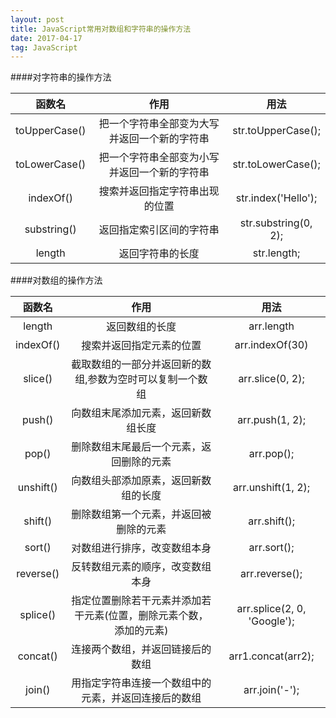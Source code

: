 ```yaml
---
layout: post
title: JavaScript常用对数组和字符串的操作方法
date: 2017-04-17
tag: JavaScript
---
```


####对字符串的操作方法

|函数名|作用|用法|
|:---:|:---:|:---:|
|toUpperCase()|把一个字符串全部变为大写并返回一个新的字符串|str.toUpperCase();|
|toLowerCase()|把一个字符串全部变为小写并返回一个新的字符串|str.toLowerCase();|
|indexOf()|搜索并返回指定字符串出现的位置|str.index('Hello');|
|substring()|返回指定索引区间的字符串|str.substring(0, 2);|
|length|返回字符串的长度|str.length;|

####对数组的操作方法

|函数名|作用|用法|
|:---:|:---:|:---:|
|length|返回数组的长度|arr.length|
|indexOf()|搜索并返回指定元素的位置|arr.indexOf(30)|
|slice()|截取数组的一部分并返回新的数组,参数为空时可以复制一个数组|arr.slice(0, 2);|
|push()|向数组末尾添加元素，返回新数组长度|arr.push(1, 2);|
|pop()|删除数组末尾最后一个元素，返回删除的元素|arr.pop();|
|unshift()|向数组头部添加原素，返回新数组的长度|arr.unshift(1, 2);|
|shift()|删除数组第一个元素，并返回被删除的元素|arr.shift();|
|sort()|对数组进行排序，改变数组本身|arr.sort();|
|reverse()|反转数组元素的顺序，改变数组本身|arr.reverse();|
|splice()|指定位置删除若干元素并添加若干元素(位置，删除元素个数，添加的元素)|arr.splice(2, 0, 'Google');|
|concat()|连接两个数组，并返回链接后的数组|arr1.concat(arr2);|
|join()|用指定字符串连接一个数组中的元素，并返回连接后的数组|arr.join('-');|

